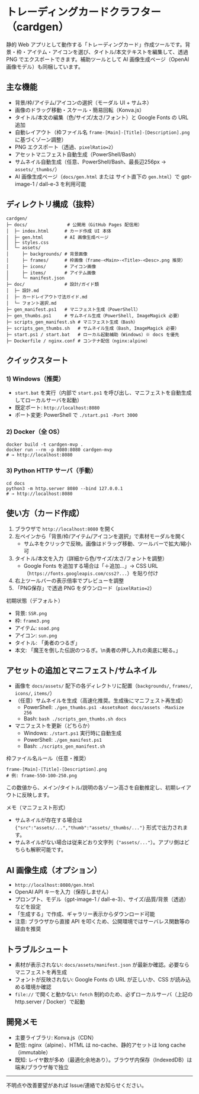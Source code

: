 # トレーディングカードクラフター（cardgen）

静的 Web アプリとして動作する「トレーディングカード」作成ツールです。背景・枠・アイテム・アイコンを選び、タイトル/本文テキストを編集して、透過 PNG でエクスポートできます。補助ツールとして AI 画像生成ページ（OpenAI 画像モデル）も同梱しています。

## 主な機能
- 背景/枠/アイテム/アイコンの選択（モーダル UI + サムネ）
- 画像のドラッグ移動・スケール・簡易回転（Konva.js）
- タイトル/本文の編集（色/サイズ/太さ/フォント）と Google Fonts の URL 追加
- 自動レイアウト（枠ファイル名 `frame-[Main]-[Title]-[Description].png` に基づくゾーン調整）
- PNG エクスポート（透過、`pixelRatio=2`）
- アセットマニフェスト自動生成（PowerShell/Bash）
- サムネイル自動生成（任意、PowerShell/Bash、最長辺256px → `assets/_thumbs/`）
- AI 画像生成ページ（`docs/gen.html` または サイト直下の `gen.html`）で gpt-image-1 / dall-e-3 を利用可能

## ディレクトリ構成（抜粋）
```
cardgen/
├─ docs/               # 公開用（GitHub Pages 配信用）
│  ├─ index.html      # カード作成 UI 本体
│  ├─ gen.html        # AI 画像生成ページ
│  ├─ styles.css
│  └─ assets/
│     ├─ backgrounds/ # 背景画像
│     ├─ frames/      # 枠画像（frame-<Main>-<Title>-<Desc>.png 推奨）
│     ├─ icons/       # アイコン画像
│     ├─ items/       # アイテム画像
│     └─ manifest.json
├─ doc/               # 設計/ガイド類
│  ├─ 設計.md
│  ├─ カードレイアウト寸法ガイド.md
│  └─ フォント選択.md
├─ gen_manifest.ps1   # マニフェスト生成（PowerShell）
├─ gen_thumbs.ps1     # サムネイル生成（PowerShell, ImageMagick 必要）
├─ scripts_gen_manifest.sh # マニフェスト生成（Bash）
├─ scripts_gen_thumbs.sh   # サムネイル生成（Bash, ImageMagick 必要）
├─ start.ps1 / start.bat   # ローカル起動補助（Windows）※ docs を優先
├─ Dockerfile / nginx.conf # コンテナ配信（nginx:alpine）
```

## クイックスタート
### 1) Windows（推奨）
- `start.bat` を実行（内部で `start.ps1` を呼び出し、マニフェストを自動生成してローカルサーバを起動）
- 既定ポート: `http://localhost:8080`
- ポート変更: PowerShell で `./start.ps1 -Port 3000`

### 2) Docker（全 OS）
```
docker build -t cardgen-mvp .
docker run --rm -p 8080:8080 cardgen-mvp
# → http://localhost:8080
```

### 3) Python HTTP サーバ（手動）
```
cd docs
python3 -m http.server 8080 --bind 127.0.0.1
# → http://localhost:8080
```

## 使い方（カード作成）
1. ブラウザで `http://localhost:8080` を開く
2. 左ペインから「背景/枠/アイテム/アイコンを選択」で素材モーダルを開く
   - サムネをクリックで反映。画像はドラッグ移動、ツールバーで拡大/縮小可
3. タイトル/本文を入力（詳細から色/サイズ/太さ/フォントを調整）
   - Google Fonts を追加する場合は「＋追加…」→ CSS URL（`https://fonts.googleapis.com/css2?...`）を貼り付け
4. 右上ツールバーの表示倍率でプレビューを調整
5. 「PNG保存」で透過 PNG をダウンロード（`pixelRatio=2`）

初期状態（デフォルト）
- 背景: `SSR.png`
- 枠: `frame3.png`
- アイテム: `soad.png`
- アイコン: `sun.png`
- タイトル: 「勇者のつるぎ」
- 本文: 「魔王を倒した伝説のつるぎ。\n勇者の押し入れの奥底に眠る。」

## アセットの追加とマニフェスト/サムネイル
- 画像を `docs/assets/` 配下の各ディレクトリに配置（`backgrounds/`, `frames/`, `icons/`, `items/`）
- （任意）サムネイルを生成（高速化推奨。生成後にマニフェスト再生成）
  - PowerShell: `./gen_thumbs.ps1 -AssetsRoot docs/assets -MaxSize 256`
  - Bash: `bash ./scripts_gen_thumbs.sh docs`
- マニフェストを更新（どちらか）
  - Windows: `./start.ps1` 実行時に自動生成
  - PowerShell: `./gen_manifest.ps1`
  - Bash: `./scripts_gen_manifest.sh`

枠ファイル名ルール（任意・推奨）
```
frame-[Main]-[Title]-[Description].png
# 例: frame-550-100-250.png
```
この数値から、メイン/タイトル/説明の各ゾーン高さを自動推定し、初期レイアウトに反映します。

メモ（マニフェスト形式）
- サムネイルが存在する場合は `{"src":"assets/...","thumb":"assets/_thumbs/..."}` 形式で出力されます。
- サムネイルがない場合は従来どおり文字列（`"assets/..."`）。アプリ側はどちらも解釈可能です。

## AI 画像生成（オプション）
- `http://localhost:8080/gen.html`
- OpenAI API キーを入力（保存しません）
- プロンプト、モデル（gpt-image-1 / dall-e-3）、サイズ/品質/背景（透過）などを設定
- 「生成する」で作成、ギャラリー表示からダウンロード可能
- 注意: ブラウザから直接 API を叩くため、公開環境ではサーバレス関数等の経由を推奨

## トラブルシュート
- 素材が表示されない: `docs/assets/manifest.json` が最新か確認。必要ならマニフェストを再生成
- フォントが反映されない: Google Fonts の URL が正しいか、CSS が読み込める環境か確認
- `file://` で開くと動かない: `fetch` 制約のため、必ずローカルサーバ（上記の http.server / Docker）で起動

## 開発メモ
- 主要ライブラリ: Konva.js（CDN）
- 配信: nginx（alpine）、HTML は no-cache、静的アセットは long cache（immutable）
- 既知: レイヤ数が多め（最適化余地あり）。ブラウザ内保存（IndexedDB）は端末/ブラウザ毎で独立

---
不明点や改善要望があれば Issue/連絡でお知らせください。
